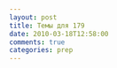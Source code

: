```yaml
---
layout: post
title: Темы для 179
date: 2010-03-18T12:58:00
comments: true
categories: prep
---
```


